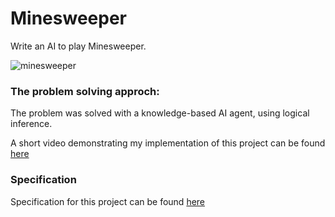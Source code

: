 # Minesweeper

Write an AI to play Minesweeper.

![minesweeper](https://cs50.harvard.edu/ai/2020/projects/1/minesweeper/images/game.png)


### The problem solving approch:

The problem was solved with a knowledge-based AI agent, using logical inference.

A short video demonstrating my implementation of this project can be found [here](https://youtu.be/4UnwEvoAaB0)

### Specification

Specification for this project can be found [here](https://cs50.harvard.edu/ai/2020/projects/1/minesweeper/#specification)

